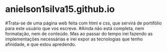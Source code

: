 # anielson1silva15.github.io

#Trata-se de uma página web feita com html e css, que servirá de portifólio para este usuário que vos escreve.
#Ainda não está completa, nem formatação, nem de conteúdo. Mas ao passar do tempo irei fazendo as implementações necessárias e
irei expor as tecnologias que tenho afinidade, e que estou apredendo.
